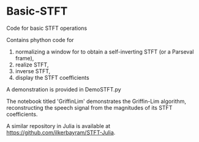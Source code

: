 # Basic-STFT
Code for basic STFT operations

Contains phython code for 
1) normalizing a window for to obtain a self-inverting STFT (or a Parseval frame),
2) realize STFT,
3) inverse STFT,
4) display the STFT coefficients

A demonstration is provided in DemoSTFT.py

The notebook titled 'GriffinLim' demonstrates the Griffin-Lim algorithm, reconstructing the speech signal from the magnitudes of its STFT coefficients.

A similar repository in Julia is available at https://github.com/ilkerbayram/STFT-Julia.
